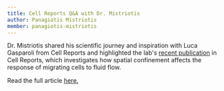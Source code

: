 ```yaml
---
title: Cell Reports Q&A with Dr. Mistriotis 
author: Panagiotis Mistriotis
member: panagiotis-mistriotis
---
```


Dr. Mistriotis shared his scientific journey and inspiration with Luca Gasparoli from Cell Reports and highlighted the lab's [recent publication](https://www.cell.com/cell-reports/fulltext/S2211-1247(24)01043-X) in Cell Reports, which investigates how spatial confinement affects the response of migrating cells to fluid flow.

Read the full article [here.](https://www.cell.com/cell-reports/fulltext/S2211-1247(24)01104-5)
